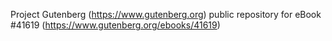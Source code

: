 Project Gutenberg (https://www.gutenberg.org) public repository for eBook #41619 (https://www.gutenberg.org/ebooks/41619)
